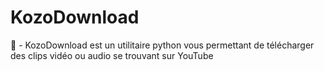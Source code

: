 # KozoDownload
🐛 - KozoDownload est un utilitaire python vous permettant de télécharger des clips vidéo ou audio se trouvant sur YouTube 
